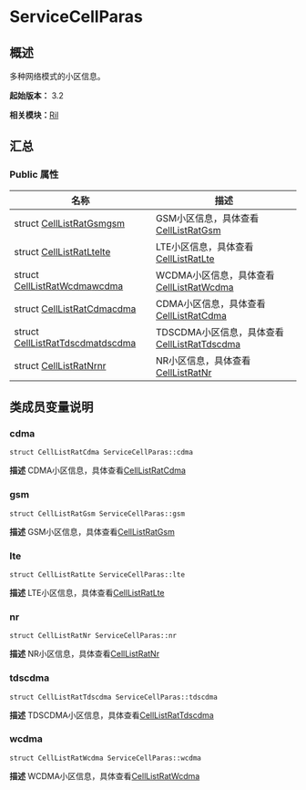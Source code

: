 # ServiceCellParas


## 概述

多种网络模式的小区信息。

**起始版本：** 3.2

**相关模块：**[Ril](_ril_v11.md)


## 汇总


### Public 属性

| 名称 | 描述 | 
| -------- | -------- |
| struct [CellListRatGsm](_cell_list_rat_gsm_v11.md)[gsm](#gsm) | GSM小区信息，具体查看[CellListRatGsm](_cell_list_rat_gsm_v11.md) | 
| struct [CellListRatLte](_cell_list_rat_lte_v11.md)[lte](#lte) | LTE小区信息，具体查看[CellListRatLte](_cell_list_rat_lte_v11.md) | 
| struct [CellListRatWcdma](_cell_list_rat_wcdma_v11.md)[wcdma](#wcdma) | WCDMA小区信息，具体查看[CellListRatWcdma](_cell_list_rat_wcdma_v11.md) | 
| struct [CellListRatCdma](_cell_list_rat_cdma_v11.md)[cdma](#cdma) | CDMA小区信息，具体查看[CellListRatCdma](_cell_list_rat_cdma_v11.md) | 
| struct [CellListRatTdscdma](_cell_list_rat_tdscdma_v11.md)[tdscdma](#tdscdma) | TDSCDMA小区信息，具体查看[CellListRatTdscdma](_cell_list_rat_tdscdma_v11.md) | 
| struct [CellListRatNr](_cell_list_rat_nr_v11.md)[nr](#nr) | NR小区信息，具体查看[CellListRatNr](_cell_list_rat_nr_v11.md) | 


## 类成员变量说明


### cdma

```
struct CellListRatCdma ServiceCellParas::cdma
```
**描述**
CDMA小区信息，具体查看[CellListRatCdma](_cell_list_rat_cdma_v11.md)


### gsm

```
struct CellListRatGsm ServiceCellParas::gsm
```
**描述**
GSM小区信息，具体查看[CellListRatGsm](_cell_list_rat_gsm_v11.md)


### lte

```
struct CellListRatLte ServiceCellParas::lte
```
**描述**
LTE小区信息，具体查看[CellListRatLte](_cell_list_rat_lte_v11.md)


### nr

```
struct CellListRatNr ServiceCellParas::nr
```
**描述**
NR小区信息，具体查看[CellListRatNr](_cell_list_rat_nr_v11.md)


### tdscdma

```
struct CellListRatTdscdma ServiceCellParas::tdscdma
```
**描述**
TDSCDMA小区信息，具体查看[CellListRatTdscdma](_cell_list_rat_tdscdma_v11.md)


### wcdma

```
struct CellListRatWcdma ServiceCellParas::wcdma
```
**描述**
WCDMA小区信息，具体查看[CellListRatWcdma](_cell_list_rat_wcdma_v11.md)
